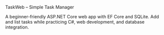 TaskWeb – Simple Task Manager

A beginner-friendly ASP.NET Core web app with EF Core and SQLite.
Add and list tasks while practicing C#, web development, and database integration.
